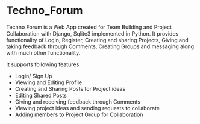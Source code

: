 
# Techno_Forum
Techno Forum is a Web App created for Team Building and Project Collaboration with Django, Sqlite3 implemented in Python. It provides functionality of Login, Register, Creating and sharing Projects, Giving and taking feedback through Comments, Creating Groups and messaging along with much other functionality.

It supports following features:

*	Login/ Sign Up 
*	Viewing and Editing Profile 
*	Creating and Sharing Posts for Project ideas 
*	Editing Shared Posts 
*	Giving and receiving feedback through Comments
*	Viewing project ideas and sending requests to collaborate
*	Adding members to Project Group for Collaboration
